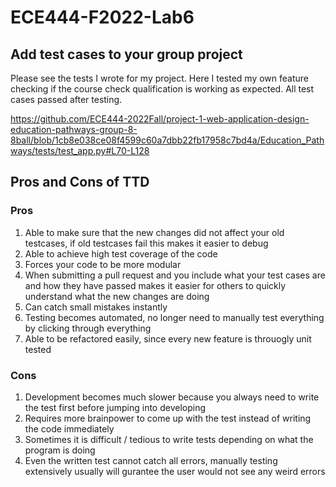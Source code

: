 # ECE444-F2022-Lab6

## Add test cases to your group project
Please see the tests I wrote for my project. Here I tested my own feature checking if the course check qualification is working as expected. All test cases passed after testing.

https://github.com/ECE444-2022Fall/project-1-web-application-design-education-pathways-group-8-8ball/blob/1cb8e038ce08f4599c60a7dbb22fb17958c7bd4a/Education_Pathways/tests/test_app.py#L70-L128

## Pros and Cons of TTD

### Pros
1. Able to make sure that the new changes did not affect your old testcases, if old testcases fail this makes it easier to debug
2. Able to achieve high test coverage of the code
3. Forces your code to be more modular
4. When submitting a pull request and you include what your test cases are and how they have passed makes it easier for others to quickly understand what the new changes are doing
5. Can catch small mistakes instantly
6. Testing becomes automated, no longer need to manually test everything by clicking through everything
7. Able to be refactored easily, since every new feature is throuogly unit tested

### Cons
1. Development becomes much slower because you always need to write the test first before jumping into developing
2. Requires more brainpower to come up with the test instead of writing the code immediately
3. Sometimes it is difficult / tedious to write tests depending on what the program is doing
4. Even the written test cannot catch all errors, manually testing extensively usually will gurantee the user would not see any weird errors
